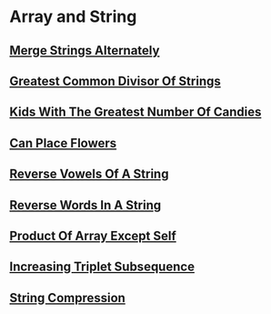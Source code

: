 # Array and String

## [Merge Strings Alternately](https://leetcode.com/problems/merge-strings-alternately/?envType=study-plan-v2&envId=leetcode-75)

## [Greatest Common Divisor Of Strings](https://leetcode.com/problems/greatest-common-divisor-of-strings/?envType=study-plan-v2&envId=leetcode-75)

## [Kids With The Greatest Number Of Candies](https://leetcode.com/problems/kids-with-the-greatest-number-of-candies/?envType=study-plan-v2&envId=leetcode-75)

## [Can Place Flowers](https://leetcode.com/problems/can-place-flowers/?envType=study-plan-v2&envId=leetcode-75)

## [Reverse Vowels Of A String](https://leetcode.com/problems/reverse-vowels-of-a-string/?envType=study-plan-v2&envId=leetcode-75)

## [Reverse Words In A String](https://leetcode.com/problems/reverse-words-in-a-string/?envType=study-plan-v2&envId=leetcode-75)

## [Product Of Array Except Self](https://leetcode.com/problems/product-of-array-except-self/?envType=study-plan-v2&envId=leetcode-75)

## [Increasing Triplet Subsequence](https://leetcode.com/problems/increasing-triplet-subsequence/?envType=study-plan-v2&envId=leetcode-75)

## [String Compression](https://leetcode.com/problems/string-compression/?envType=study-plan-v2&envId=leetcode-75)
